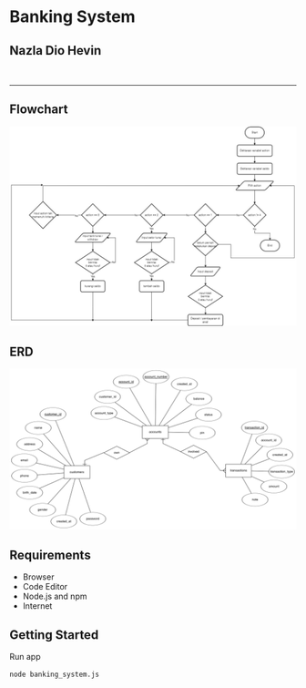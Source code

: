 
<div>
  <h1>Banking System</h1>
</div>
<div">
  <h2>Nazla Dio Hevin</h2>
</div>

<br/>
<hr/>


## Flowchart
<div>
  <img src="https://github.com/nazladiohevin/081800000000-km7-naz-bankingsystem-ch2/blob/main/flowchart.jpg" width="1200" />
</div>

## ERD
<div>
  <img src="https://github.com/nazladiohevin/081800000000-km7-naz-bankingsystem-ch2/blob/main/erd.png" width="1200" />
</div>

## Requirements
- Browser
- Code Editor
- Node.js and npm
- Internet

## Getting Started
Run app
```
node banking_system.js
```
